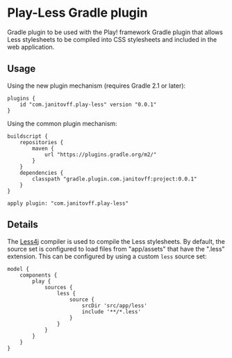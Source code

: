 # Play-Less Gradle plugin

Gradle plugin to be used with the Play! framework Gradle plugin that allows Less
stylesheets to be compiled into CSS stylesheets and included in the web
application.

## Usage

Using the new plugin mechanism (requires Gradle 2.1 or later):

    plugins {
        id "com.janitovff.play-less" version "0.0.1"
    }

Using the common plugin mechanism:

    buildscript {
        repositories {
            maven {
                url "https://plugins.gradle.org/m2/"
            }
        }
        dependencies {
            classpath "gradle.plugin.com.janitovff:project:0.0.1"
        }
    }

    apply plugin: "com.janitovff.play-less"

## Details

The [Less4j](https://github.com/SomMeri/less4j) compiler is used to compile the
Less stylesheets. By default, the source set is configured to load files from
"app/assets" that have the ".less" extension. This can be configured by using a
custom `less` source set:

    model {
        components {
            play {
                sources {
                    less {
                        source {
                            srcDir 'src/app/less'
                            include '**/*.less'
                        }
                    }
                }
            }
        }
    }
